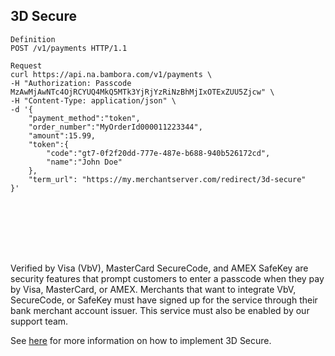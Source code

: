 ## 3D Secure

```shell
Definition
POST /v1/payments HTTP/1.1

Request
curl https://api.na.bambora.com/v1/payments \
-H "Authorization: Passcode MzAwMjAwNTc4OjRCYUQ4MkQ5MTk3YjRjYzRiNzBhMjIxOTExZUU5Zjcw" \
-H "Content-Type: application/json" \
-d '{
    "payment_method":"token",
    "order_number":"MyOrderId000011223344",
    "amount":15.99,
    "token":{
        "code":"gt7-0f2f20dd-777e-487e-b688-940b526172cd",
        "name":"John Doe"
    },
    "term_url": "https://my.merchantserver.com/redirect/3d-secure"
}'
```

```python

```

```csharp

```

```java

```

```ruby

```

```php

```

```javascript

```

```go

```

Verified by Visa (VbV), MasterCard SecureCode, and AMEX SafeKey are security features that prompt customers to enter a passcode when they pay by Visa, MasterCard, or AMEX. Merchants that want to integrate VbV, SecureCode, or SafeKey must have signed up for the service through their bank merchant account issuer. This service must also be enabled by our support team.

[//]: # (Use one of these two options to implement 3D Secure:)

[//]: # (* Use our API based 2-Step process.)
[//]: # (* Or use your own authentication process and pass the secure token data to our API.)

See [here](/docs/guides/3D_secure) for more information on how to implement 3D Secure.
